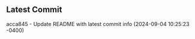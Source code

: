 
## Latest Commit
acca845 - Update README with latest commit info (2024-09-04 10:25:23 -0400) <Yunxi-Zhou>
